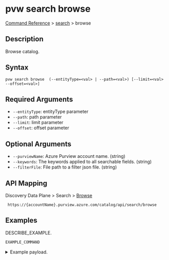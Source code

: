 # pvw search browse
[Command Reference](../../../README.md#command-reference) > [search](./main.md) > browse

## Description
Browse catalog.

## Syntax
```
pvw search browse  (--entityType=<val> | --path=<val>) [--limit=<val> --offset=<val>]
```

## Required Arguments
- `--entityType`: entityType parameter
- `--path`: path parameter
- `--limit`: limit parameter
- `--offset`: offset parameter

## Optional Arguments
- `--purviewName`: Azure Purview account name. (string)
- `--keywords`: The keywords applied to all searchable fields. (string)
- `--filterFile`: File path to a filter json file. (string)

## API Mapping
Discovery Data Plane > Search > [Browse]()
```
 https://{accountName}.purview.azure.com/catalog/api/search/browse
```

## Examples
DESCRIBE_EXAMPLE.
```powershell
EXAMPLE_COMMAND
```
<details><summary>Example payload.</summary>
<p>

```json
PASTE_JSON_HERE
```
</p>
</details>